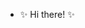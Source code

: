 - ✨  Hi there! ✨ 


<!---
helenafang1220/helenafang1220 is a ✨ special ✨ repository because its `README.md` (this file) appears on your GitHub profile.
You can click the Preview link to take a look at your changes.
--->
